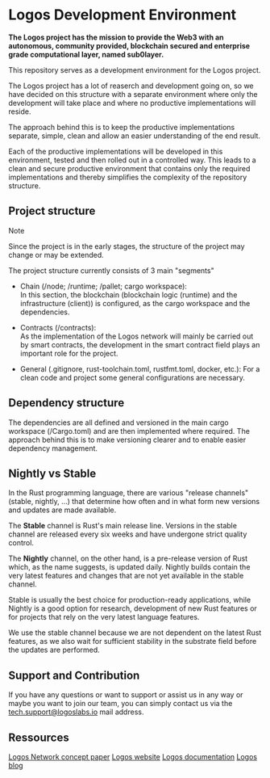 # Logos Development Environment

**The Logos project has the mission to provide the Web3 with an autonomous, community provided, blockchain secured and enterprise grade computational layer, named sub0layer.**

This repository serves as a development environment for the Logos project.

The Logos project has a lot of reaserch and development going on, so we have decided on this structure with a separate environment where only the development will take place and where no productive implementations will reside.

The approach behind this is to keep the productive implementations separate, simple, clean and allow an easier understanding of the end result.

Each of the productive implementations will be developed in this environment, tested and then rolled out in a controlled way.
This leads to a clean and secure productive environment that contains only the required implementations and thereby simplifies the complexity of the repository structure.

## Project structure
> [!NOTE]  
> Since the project is in the early stages, the structure of the project may change or may be extended.

The project structure currently consists of 3 main "segments"

- Chain (/node; /runtime; /pallet; cargo workspace):  
In this section, the blockchain (blockchain logic (runtime) and the infrastructure (client)) is configured, as the cargo workspace and the dependencies.

- Contracts (/contracts):  
As the implementation of the Logos network will mainly be carried out by smart contracts, the development in the smart contract field plays an important role for the project.

- General (.gitignore, rust-toolchain.toml, rustfmt.toml, docker, etc.):
For a clean code and project some general configurations are necessary.

## Dependency structure
The dependencies are all defined and versioned in the main cargo workspace (/Cargo.toml) and are then implemented where required.
The approach behind this is to make versioning clearer and to enable easier dependency management.

## Nightly vs Stable
In the Rust programming language, there are various "release channels" (stable, nightly, ...) that determine how often and in what form new versions and updates are made available.

The **Stable** channel is Rust's main release line. Versions in the stable channel are released every six weeks and have undergone strict quality control.

The **Nightly** channel, on the other hand, is a pre-release version of Rust which, as the name suggests, is updated daily. Nightly builds contain the very latest features and changes that are not yet available in the stable channel.

Stable is usually the best choice for production-ready applications, while Nightly is a good option for research, development of new Rust features or for projects that rely on the very latest language features.

We use the stable channel because we are not dependent on the latest Rust features, as we also wait for sufficient stability in the substrate field before the updates are performed.

## Support and Contribution
If you have any questions or want to support or assist us in any way or maybe you want to join our team, you can simply contact us via the tech.support@logoslabs.io mail address.

## Ressources
[Logos Network concept paper](https://logoslabs.io/concept/logos-network-concept-paper.pdf)
[Logos website](https://logoslabs.io)
[Logos documentation](https://docs.logoslabs.io)
[Logos blog](https://blog.logoslabs.io/)